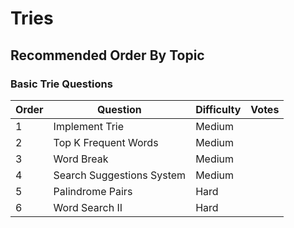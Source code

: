 # Tries

## Recommended Order By Topic

### Basic Trie Questions

| Order | Question                  | Difficulty | Votes |
| ----- | ------------------------- | ---------- | ----- |
| 1     | Implement Trie            | Medium     |       |
| 2     | Top K Frequent Words      | Medium     |       |
| 3     | Word Break                | Medium     |       |
| 4     | Search Suggestions System | Medium     |       |
| 5     | Palindrome Pairs          | Hard       |       |
| 6     | Word Search II            | Hard       |       |
